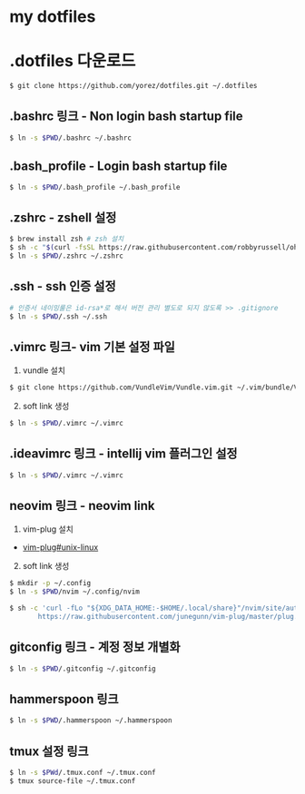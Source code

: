 # my dotfiles

# .dotfiles 다운로드 
```sh
$ git clone https://github.com/yorez/dotfiles.git ~/.dotfiles
```

## .bashrc 링크 - Non login bash startup file
```sh
$ ln -s $PWD/.bashrc ~/.bashrc
```

## .bash_profile - Login bash startup file
```sh
$ ln -s $PWD/.bash_profile ~/.bash_profile
```

## .zshrc - zshell 설정
 
```sh
$ brew install zsh # zsh 설치
$ sh -c "$(curl -fsSL https://raw.githubusercontent.com/robbyrussell/oh-my-zsh/master/tools/install.sh)" # oh-my-zsh 다운로드
$ ln -s $PWD/.zshrc ~/.zshrc
```

## .ssh - ssh 인증 설정

```sh
# 인증서 네이밍룰은 id-rsa*로 해서 버전 관리 별도로 되지 않도록 >> .gitignore 
$ ln -s $PWD/.ssh ~/.ssh
```

## .vimrc 링크- vim 기본 설정 파일

1. vundle 설치
```sh
$ git clone https://github.com/VundleVim/Vundle.vim.git ~/.vim/bundle/Vundle.vim
```

2. soft link 생성
```sh
$ ln -s $PWD/.vimrc ~/.vimrc
```

## .ideavimrc 링크 - intellij vim 플러그인 설정
```sh
$ ln -s $PWD/.vimrc ~/.vimrc
```

## neovim 링크 - neovim link

1. vim-plug 설치
- [vim-plug#unix-linux](https://github.com/junegunn/vim-plug)
 
2. soft link 생성
```sh
$ mkdir -p ~/.config
$ ln -s $PWD/nvim ~/.config/nvim
```

```sh
$ sh -c 'curl -fLo "${XDG_DATA_HOME:-$HOME/.local/share}"/nvim/site/autoload/plug.vim --create-dirs \
       https://raw.githubusercontent.com/junegunn/vim-plug/master/plug.vim'
```

## gitconfig 링크 - 계정 정보 개별화
```sh
$ ln -s $PWD/.gitconfig ~/.gitconfig
```

## hammerspoon 링크
```sh
$ ln -s $PWD/.hammerspoon ~/.hammerspoon
```

## tmux 설정 링크
```sh
$ ln -s $PWd/.tmux.conf ~/.tmux.conf
$ tmux source-file ~/.tmux.conf
